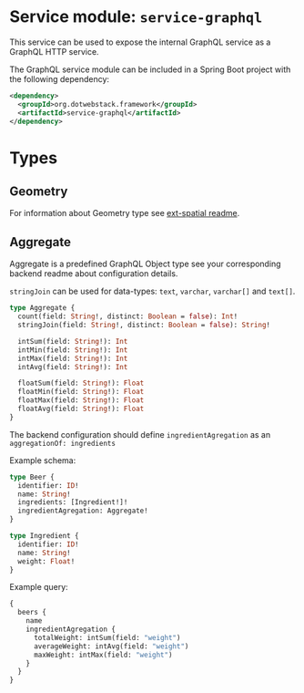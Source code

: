 # Service module: `service-graphql`

This service can be used to expose the internal GraphQL service as a GraphQL HTTP service.

The GraphQL service module can be included in a Spring Boot project with the following dependency:

```xml
<dependency>
  <groupId>org.dotwebstack.framework</groupId>
  <artifactId>service-graphql</artifactId>
</dependency>
```

# Types

## Geometry

For information about Geometry type see [ext-spatial readme](ext/ext-spatial/README.md).

## Aggregate

Aggregate is a predefined GraphQL Object type see your corresponding backend readme about configuration details.

`stringJoin` can be used for data-types: `text`, `varchar`, `varchar[]` and `text[]`.

```graphql
type Aggregate {
  count(field: String!, distinct: Boolean = false): Int!
  stringJoin(field: String!, distinct: Boolean = false): String!

  intSum(field: String!): Int
  intMin(field: String!): Int
  intMax(field: String!): Int
  intAvg(field: String!): Int

  floatSum(field: String!): Float
  floatMin(field: String!): Float
  floatMax(field: String!): Float
  floatAvg(field: String!): Float
}
```

The backend configuration should define `ingredientAgregation` as an `aggregationOf: ingredients`

Example schema:

```graphql
type Beer {
  identifier: ID!
  name: String!
  ingredients: [Ingredient!]!
  ingredientAgregation: Aggregate!
}

type Ingredient {
  identifier: ID!
  name: String!
  weight: Float!
}
```

Example query:

```graphql
{
  beers {
    name 
    ingredientAgregation {
      totalWeight: intSum(field: "weight")
      averageWeight: intAvg(field: "weight")
      maxWeight: intMax(field: "weight")
    }
  }
}
````
